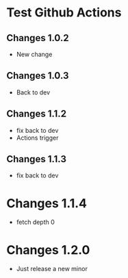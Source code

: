 # Test Github Actions


## Changes 1.0.2
- New change

## Changes 1.0.3
- Back to dev

## Changes 1.1.2
- fix back to dev
- Actions trigger

## Changes 1.1.3
- fix back to dev

# Changes 1.1.4
- fetch depth 0

# Changes 1.2.0
- Just release a new minor
